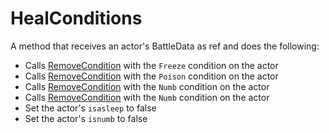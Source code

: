 # HealConditions
A method that receives an actor's BattleData as ref and does the following:

- Calls [RemoveCondition](RemoveCondition.md) with the `Freeze` condition on the actor
- Calls [RemoveCondition](RemoveCondition.md) with the `Poison` condition on the actor
- Calls [RemoveCondition](RemoveCondition.md) with the `Numb` condition on the actor
- Calls [RemoveCondition](RemoveCondition.md) with the `Numb` condition on the actor
- Set the actor's `isasleep` to false
- Set the actor's `isnumb` to false